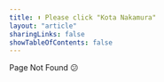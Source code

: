 ```yaml
---
title: ⬆️ Please click "Kota Nakamura"
layout: "article"
sharingLinks: false
showTableOfContents: false
---
```


Page Not Found 😕
